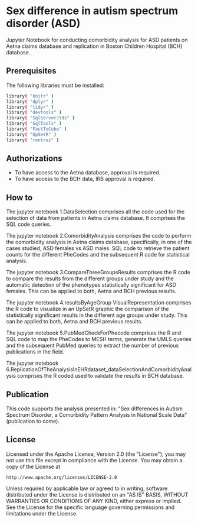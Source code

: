 # Sex difference in autism spectrum disorder (ASD)
Jupyter Notebook for conducting comorbidity analysis for ASD patients on Aetna claims database and replication in Boston Children Hospital (BCH) database. 

## Prerequisites
The following libraries must be installed: 
```bash
library( "knitr" )
library( "dplyr" )
library( "tidyr" )
library( "devtools" )
library( "SqlServerJtds" )
library( "SqlTools" )
library( "FactToCube" )
library( "UpSetR" )
library( "rentrez" )
```
## Authorizations
- To have access to the Aetna database, approval is required. 
- To have access to the BCH data, IRB approval is required.

## How to
The jupyter notebook 1.DataSelection comprises all the code used for the selection of data from patients in Aetna claims database. It comprises the SQL code queries. 

The jupyter notebook 2.ComorbidityAnalysis comprises the code to perform the comorbidity analysis in Aetna claims database, specifically, in one of the cases studied, ASD females vs ASD males. SQL code to retrieve the patient counts for the different PheCodes and the subsequent R code for statistical analysis. 

The jupyter notebook 3.CompareThreeGroupsResults comprises the R code to compare the results from the different groups under study and the automatic detection of the phenotypes statistically significant for ASD females. This can be applied to both, Aetna and BCH previous results. 

The jupyter notebook 4.resultsByAgeGroup VisualRepresentation comprises the R code to visualize in an UpSetR graphic the comparison of the statistically significant results in the different age groups under study. This can be applied to both, Aetna and BCH previous results. 

The jupyter notebook 5.PubMedCheckForPhecode comprises the R and SQL code to map the PheCodes to MESH terms, generate the UMLS queries and the subsequent PubMed queries to extract the number of previous publications in the field. 

The jupyter notebook 6.ReplicationOfTheAnalysisInEHRdataset_dataSelectionAndComorbidityAnalysis comprises the R coded used to validate the results in BCH database. 

## Publication
This code supports the analysis presented in: "Sex differences in Autism Spectrum Disorder, a Comorbidity Pattern Analysis in National Scale Data" (publication to come).

## License
Licensed under the Apache License, Version 2.0 (the "License");
you may not use this file except in compliance with the License.
You may obtain a copy of the License at

    http://www.apache.org/licenses/LICENSE-2.0

Unless required by applicable law or agreed to in writing, software
distributed under the License is distributed on an "AS IS" BASIS,
WITHOUT WARRANTIES OR CONDITIONS OF ANY KIND, either express or implied.
See the License for the specific language governing permissions and
limitations under the License.
